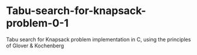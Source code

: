 # Tabu-search-for-knapsack-problem-0-1
Tabu search for Knapsack problem implementation in C, using the principles of Glover &amp; Kochenberg
